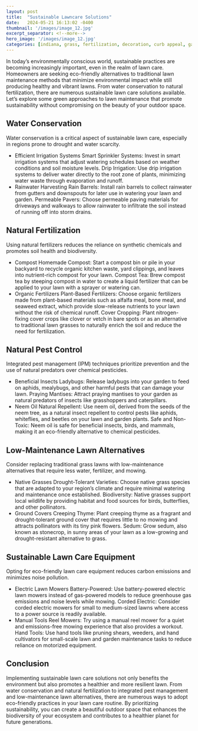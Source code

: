 ```yaml
---
layout: post
title:  "Sustainable Lawncare Solutions"
date:   2024-05-21 16:13:02 -0400
thumbnail: '/images/image_12.jpg'
excerpt_separator: <!--more-->
hero_image: '/images/image_12.jpg'
categories: [indiana, grass, fertilization, decoration, curb appeal, garden, flowers, recreation]
---
```

In today’s environmentally conscious world, sustainable practices are becoming increasingly important, even in the realm of lawn care. <!--more--> Homeowners are seeking eco-friendly alternatives to traditional lawn maintenance methods that minimize environmental impact while still producing healthy and vibrant lawns. From water conservation to natural fertilization, there are numerous sustainable lawn care solutions available. Let’s explore some green approaches to lawn maintenance that promote sustainability without compromising on the beauty of your outdoor space.

## Water Conservation
Water conservation is a critical aspect of sustainable lawn care, especially in regions prone to drought and water scarcity.
* Efficient Irrigation Systems
Smart Sprinkler Systems: Invest in smart irrigation systems that adjust watering schedules based on weather conditions and soil moisture levels.
Drip Irrigation: Use drip irrigation systems to deliver water directly to the root zone of plants, minimizing water waste through evaporation and runoff.
* Rainwater Harvesting
Rain Barrels: Install rain barrels to collect rainwater from gutters and downspouts for later use in watering your lawn and garden.
Permeable Pavers: Choose permeable paving materials for driveways and walkways to allow rainwater to infiltrate the soil instead of running off into storm drains.

## Natural Fertilization
Using natural fertilizers reduces the reliance on synthetic chemicals and promotes soil health and biodiversity.
* Compost
Homemade Compost: Start a compost bin or pile in your backyard to recycle organic kitchen waste, yard clippings, and leaves into nutrient-rich compost for your lawn.
Compost Tea: Brew compost tea by steeping compost in water to create a liquid fertilizer that can be applied to your lawn with a sprayer or watering can.
* Organic Fertilizers
Plant-Based Fertilizers: Choose organic fertilizers made from plant-based materials such as alfalfa meal, bone meal, and seaweed extract, which provide slow-release nutrients to your lawn without the risk of chemical runoff.
Cover Cropping: Plant nitrogen-fixing cover crops like clover or vetch in bare spots or as an alternative to traditional lawn grasses to naturally enrich the soil and reduce the need for fertilization.

## Natural Pest Control
Integrated pest management (IPM) techniques prioritize prevention and the use of natural predators over chemical pesticides.
* Beneficial Insects
Ladybugs: Release ladybugs into your garden to feed on aphids, mealybugs, and other harmful pests that can damage your lawn.
Praying Mantises: Attract praying mantises to your garden as natural predators of insects like grasshoppers and caterpillars.
* Neem Oil
Natural Repellent: Use neem oil, derived from the seeds of the neem tree, as a natural insect repellent to control pests like aphids, whiteflies, and beetles on your lawn and garden plants.
Safe and Non-Toxic: Neem oil is safe for beneficial insects, birds, and mammals, making it an eco-friendly alternative to chemical pesticides.

## Low-Maintenance Lawn Alternatives
Consider replacing traditional grass lawns with low-maintenance alternatives that require less water, fertilizer, and mowing.
* Native Grasses
Drought-Tolerant Varieties: Choose native grass species that are adapted to your region’s climate and require minimal watering and maintenance once established.
Biodiversity: Native grasses support local wildlife by providing habitat and food sources for birds, butterflies, and other pollinators.
* Ground Covers
Creeping Thyme: Plant creeping thyme as a fragrant and drought-tolerant ground cover that requires little to no mowing and attracts pollinators with its tiny pink flowers.
Sedum: Grow sedum, also known as stonecrop, in sunny areas of your lawn as a low-growing and drought-resistant alternative to grass.

## Sustainable Lawn Care Equipment
Opting for eco-friendly lawn care equipment reduces carbon emissions and minimizes noise pollution.
* Electric Lawn Mowers
Battery-Powered: Use battery-powered electric lawn mowers instead of gas-powered models to reduce greenhouse gas emissions and noise levels while mowing.
Corded Electric: Consider corded electric mowers for small to medium-sized lawns where access to a power source is readily available.
* Manual Tools
Reel Mowers: Try using a manual reel mower for a quiet and emissions-free mowing experience that also provides a workout.
Hand Tools: Use hand tools like pruning shears, weeders, and hand cultivators for small-scale lawn and garden maintenance tasks to reduce reliance on motorized equipment.

## Conclusion
Implementing sustainable lawn care solutions not only benefits the environment but also promotes a healthier and more resilient lawn. From water conservation and natural fertilization to integrated pest management and low-maintenance lawn alternatives, there are numerous ways to adopt eco-friendly practices in your lawn care routine. By prioritizing sustainability, you can create a beautiful outdoor space that enhances the biodiversity of your ecosystem and contributes to a healthier planet for future generations.
